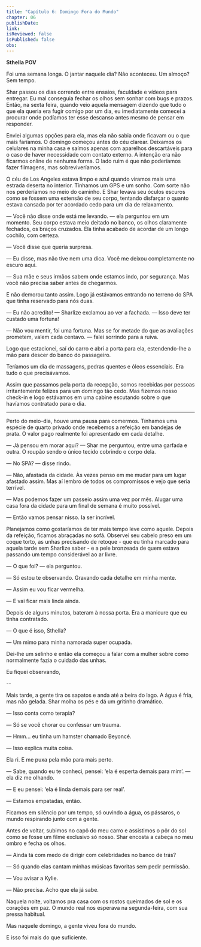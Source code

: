 ```yaml
---
title: "Capítulo 6: Domingo Fora do Mundo"
chapter: 06
publishDate: 
link: 
isReviewed: false
isPublished: false
obs:
---
```


**Sthella POV**

Foi uma semana longa. O jantar naquele dia? Não aconteceu. Um almoço? Sem tempo.

Shar passou os dias correndo entre ensaios, faculdade e vídeos para entregar. Eu mal conseguia fechar os olhos sem sonhar com bugs e prazos. Então, na sexta feira, quando veio aquela mensagem dizendo que tudo o que ela queria era fugir comigo por um dia, eu imediatamente comecei a procurar onde podíamos ter esse descanso antes mesmo de pensar em responder.

Enviei algumas opções para ela, mas ela não sabia onde ficavam ou o que mais faríamos. O domingo começou antes do céu clarear. Deixamos os celulares na minha casa e saímos apenas com aparelhos descartáveis para o caso de haver necessidade com contato externo. A intenção era não ficarmos online de nenhuma forma. O lado ruim é que não poderíamos fazer filmagens, mas sobreviveríamos.

O céu de Los Angeles estava limpo e azul quando viramos mais uma estrada deserta no interior. Tínhamos um GPS e um sonho. Com sorte não nos perderíamos no meio do caminho. E Shar levava seu óculos escuros como se fossem uma extensão de seu corpo, tentando disfarçar o quanto estava cansada por ter acordado cedo para um dia de relaxamento.

— Você não disse onde está me levando. — ela perguntou em um momento. Seu corpo estava meio deitado no banco, os olhos claramente fechados, os braços cruzados. Ela tinha acabado de acordar de um longo cochilo, com certeza.

— Você disse que queria surpresa.

— Eu disse, mas não tive nem uma dica. Você me deixou completamente no escuro aqui.

— Sua mãe e seus irmãos sabem onde estamos indo, por segurança. Mas você não precisa saber antes de chegarmos.

E não demorou tanto assim. Logo já estávamos entrando no terreno do SPA que tinha reservado para nós duas.

— Eu não acredito! — Sharlize exclamou ao ver a fachada. — Isso deve ter custado uma fortuna!

— Não vou mentir, foi uma fortuna. Mas se for metade do que as avaliações prometem, valem cada centavo. — falei sorrindo para a ruiva.

Logo que estacionei, saí do carro e abri a porta para ela, estendendo-lhe a mão para descer do banco do passageiro.

Teríamos um dia de massagens, pedras quentes e óleos essenciais. Era tudo o que precisávamos.

Assim que passamos pela porta da recepção, somos recebidas por pessoas irritantemente felizes para um domingo tão cedo. Mas fizemos nosso check-in e logo estávamos em uma cabine escutando sobre o que havíamos contratado para o dia.

---

Perto do meio-dia, houve uma pausa para comermos. Tínhamos uma espécie de quarto privado onde recebemos a refeição em bandejas de prata. O valor pago realmente foi apresentado em cada detalhe.

— Já pensou em morar aqui? — Shar me perguntou, entre uma garfada e outra. O roupão sendo o único tecido cobrindo o corpo dela.

— No SPA? — disse rindo.

— Não, afastada da cidade. Às vezes penso em me mudar para um lugar afastado assim. Mas aí lembro de todos os compromissos e vejo que seria terrível.

— Mas podemos fazer um passeio assim uma vez por mês. Alugar uma casa fora da cidade para um final de semana é muito possível.

— Então vamos pensar nisso. Ia ser incrível.

Planejamos como gostaríamos de ter mais tempo leve como aquele. Depois da refeição, ficamos abraçadas no sofá. Observei seu cabelo preso em um coque torto, as unhas precisando de retoque - que eu tinha marcado para aquela tarde sem Sharlize saber - e a pele bronzeada de quem estava passando um tempo considerável ao ar livre.

— O que foi? — ela perguntou.

— Só estou te observando. Gravando cada detalhe em minha mente.

— Assim eu vou ficar vermelha.

— E vai ficar mais linda ainda.

Depois de alguns minutos, bateram à nossa porta. Era a manicure que eu tinha contratado.

— O que é isso, Sthella?

— Um mimo para minha namorada super ocupada.

Dei-lhe um selinho e então ela começou a falar com a mulher sobre como normalmente fazia o cuidado das unhas.

Eu fiquei observando,

--

Mais tarde, a gente tira os sapatos e anda até a beira do lago. A água é fria, mas não gelada. Shar molha os pés e dá um gritinho dramático.

— Isso conta como terapia?

— Só se você chorar ou confessar um trauma.

— Hmm... eu tinha um hamster chamado Beyoncé.

— Isso explica muita coisa.

Ela ri. E me puxa pela mão para mais perto.

— Sabe, quando eu te conheci, pensei: ‘ela é esperta demais para mim’. — ela diz me olhando.

— E eu pensei: ‘ela é linda demais para ser real’.

— Estamos empatadas, então.

Ficamos em silêncio por um tempo, só ouvindo a água, os pássaros, o mundo respirando junto com a gente.

Antes de voltar, subimos no capô do meu carro e assistimos o pôr do sol como se fosse um filme exclusivo só nosso. Shar encosta a cabeça no meu ombro e fecha os olhos.

— Ainda tá com medo de dirigir com celebridades no banco de trás?

— Só quando elas cantam minhas músicas favoritas sem pedir permissão.

— Vou avisar a Kylie.

— Não precisa. Acho que ela já sabe.

Naquela noite, voltamos pra casa com os rostos queimados de sol e os corações em paz. O mundo real nos esperava na segunda-feira, com sua pressa habitual.

Mas naquele domingo, a gente viveu fora do mundo.

E isso foi mais do que suficiente.
